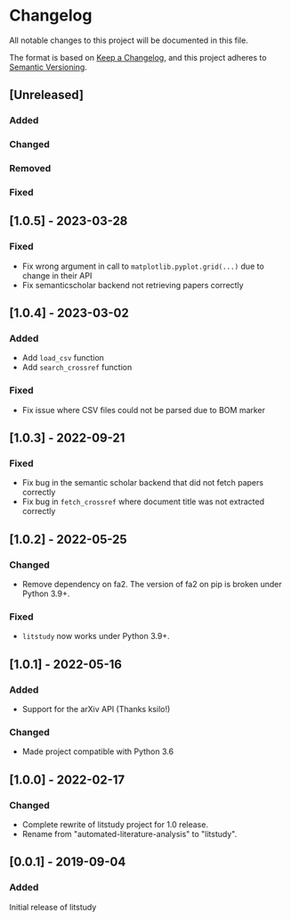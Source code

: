 # Changelog
All notable changes to this project will be documented in this file.

The format is based on [Keep a Changelog](https://keepachangelog.com/en/1.0.0/),
and this project adheres to [Semantic Versioning](https://semver.org/spec/v2.0.0.html).

## [Unreleased]
### Added
### Changed
### Removed
### Fixed

## [1.0.5] - 2023-03-28
### Fixed
- Fix wrong argument in call to `matplotlib.pyplot.grid(...)` due to change in their API
- Fix semanticscholar backend not retrieving papers correctly

## [1.0.4] - 2023-03-02
### Added
- Add `load_csv` function
- Add `search_crossref` function

### Fixed
- Fix issue where CSV files could not be parsed due to BOM marker

## [1.0.3] - 2022-09-21

### Fixed

- Fix bug in the semantic scholar backend that did not fetch papers correctly
- Fix bug in `fetch_crossref` where document title was not extracted correctly

## [1.0.2] - 2022-05-25

### Changed
- Remove dependency on fa2. The version of fa2 on pip is broken under Python 3.9+.

### Fixed
- `litstudy` now works under Python 3.9+.


## [1.0.1] - 2022-05-16

### Added
- Support for the arXiv API (Thanks ksilo!)

### Changed
- Made project compatible with Python 3.6


## [1.0.0] - 2022-02-17

### Changed

- Complete rewrite of litstudy project for 1.0 release.
- Rename from "automated-literature-analysis" to "litstudy".

## [0.0.1] - 2019-09-04

### Added
Initial release of litstudy

